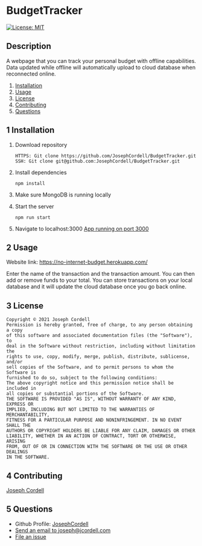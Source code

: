 # BudgetTracker

[![License: MIT](https://img.shields.io/badge/License-MIT-yellow.svg)](https://opensource.org/licenses/MIT)

## Description
A webpage that you can track your personal budget with offline capabilities. Data updated while offline will automatically upload to cloud database when reconnected online. 

1. [Installation](#1-installation)
2. [Usage](#2-usage)
3. [License](#3-license)
4. [Contributing](#4-contributing)
6. [Questions](#5-questions)

## 1 Installation
1. Download repository
	```
	HTTPS: Git clone https://github.com/JosephCordell/BudgetTracker.git
    SSH: Git clone git@github.com:JosephCordell/BudgetTracker.git
	```

2. Install dependencies
	```
	npm install
	```

3. Make sure MongoDB is running locally

4. Start the server
    ```
    npm run start
    ```

5. Navigate to localhost:3000
    [App running on port 3000](http://localhost:3000)


## 2 Usage

Website link: https://no-internet-budget.herokuapp.com/

Enter the name of the transaction and the transaction amount. You can then add or remove funds to your total. You can store transactions on your local database and it will update the cloud database once you go back online.

## 3 License
    Copyright © 2021 Joseph Cordell
    Permission is hereby granted, free of charge, to any person obtaining a copy
    of this software and associated documentation files (the "Software"), to 
    deal in the Software without restriction, including without limitation the 
    rights to use, copy, modify, merge, publish, distribute, sublicense, and/or
    sell copies of the Software, and to permit persons to whom the Software is
    furnished to do so, subject to the following conditions:
    The above copyright notice and this permission notice shall be included in
    all copies or substantial portions of the Software.
    THE SOFTWARE IS PROVIDED "AS IS", WITHOUT WARRANTY OF ANY KIND, EXPRESS OR
    IMPLIED, INCLUDING BUT NOT LIMITED TO THE WARRANTIES OF MERCHANTABILITY,
    FITNESS FOR A PARTICULAR PURPOSE AND NONINFRINGEMENT. IN NO EVENT SHALL THE
    AUTHORS OR COPYRIGHT HOLDERS BE LIABLE FOR ANY CLAIM, DAMAGES OR OTHER
    LIABILITY, WHETHER IN AN ACTION OF CONTRACT, TORT OR OTHERWISE, ARISING
    FROM, OUT OF OR IN CONNECTION WITH THE SOFTWARE OR THE USE OR OTHER DEALINGS
    IN THE SOFTWARE.

## 4 Contributing
[Joseph Cordell](github.com/josephcordell)

## 5 Questions 
- Github Profile: [JosephCordell](github.com/josephcordell)
- [Send an email to joseph@jcordell.com](mailto:joseph@jcordell.com)
- [File an issue](github.com/josephcordell/BudgetTracker/issues)
